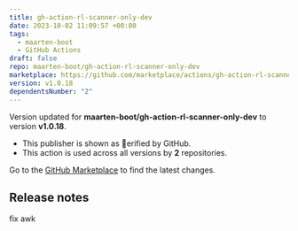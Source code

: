 ```yaml
---
title: gh-action-rl-scanner-only-dev
date: 2023-10-02 11:09:57 +00:00
tags:
  - maarten-boot
  - GitHub Actions
draft: false
repo: maarten-boot/gh-action-rl-scanner-only-dev
marketplace: https://github.com/marketplace/actions/gh-action-rl-scanner-only-dev
version: v1.0.18
dependentsNumber: "2"
---
```



Version updated for **maarten-boot/gh-action-rl-scanner-only-dev** to version **v1.0.18**.
- This publisher is shown as erified by GitHub.
- This action is used across all versions by **2** repositories.

Go to the [GitHub Marketplace](https://github.com/marketplace/actions/gh-action-rl-scanner-only-dev) to find the latest changes.

## Release notes

fix awk
